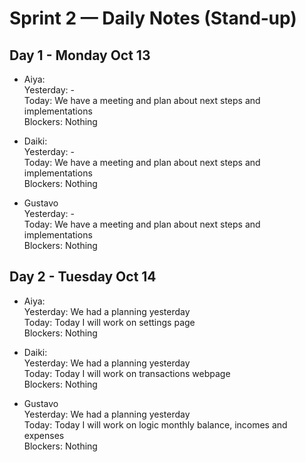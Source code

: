 # Sprint 2 — Daily Notes (Stand‑up)

## Day 1 - Monday Oct 13
- Aiya:
<br>Yesterday: -
<br>Today: We have a meeting and plan about next steps and implementations
<br>Blockers: Nothing

- Daiki: 
<br>Yesterday: -
<br>Today: We have a meeting and plan about next steps and implementations
<br>Blockers: Nothing

- Gustavo 
<br>Yesterday: -
<br>Today: We have a meeting and plan about next steps and implementations
<br>Blockers: Nothing

## Day 2 - Tuesday Oct 14
- Aiya:
<br>Yesterday: We had a planning yesterday
<br>Today: Today I will work on settings page
<br>Blockers: Nothing

- Daiki: 
<br>Yesterday: We had a planning yesterday
<br>Today: Today I will work on transactions webpage 
<br>Blockers: Nothing

- Gustavo 
<br>Yesterday: We had a planning yesterday
<br>Today: Today I will work on logic monthly balance, incomes and expenses
<br>Blockers: Nothing
